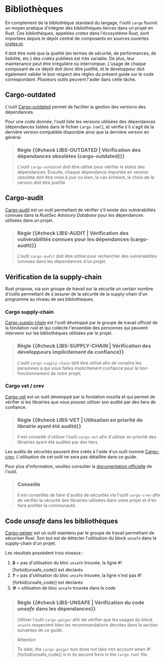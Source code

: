 # Bibliothèques

En complément de la bibliothèque standard du langage, l'outil `cargo` fournit un
moyen pratique d'intégrer des bibliothèques tierces dans un projet en Rust. Ces
bibliothèques, appelées *crates* dans l'écosystème Rust, sont importées depuis
le dépôt central de composants en sources ouvertes [crates.io](https://crates.io).

Il doit être noté que la qualité (en termes de sécurité, de performances, de
lisibilité, etc.) des *crates* publiées est très variable. De plus, leur
maintenance peut être irrégulière ou interrompue. L'usage de chaque composant
de ce dépôt doit donc être justifié, et le développeur doit également valider le
bon respect des règles du présent guide sur le code correspondant. Plusieurs
outils peuvent l'aider dans cette tâche.

## Cargo-outdated

L'outil [Cargo-outdated] permet de faciliter la gestion des versions des
dépendances.

Pour une *crate* donnée, l'outil liste les versions utilisées des dépendances
(dépendances listées dans le fichier `Cargo.toml`), et vérifie s'il s'agit de la
dernière version compatible disponible ainsi que la dernière version en général.

> ### Règle {{#check LIBS-OUTDATED | Vérification des dépendances obsolètes (cargo-outdated)}}
>
> L'outil `cargo-outdated` doit être utilisé pour vérifier le statut des
> dépendances. Ensuite, chaque dépendance importée en version obsolète doit
> être mise à jour ou bien, le cas échéant, le choix de la version doit être
> justifié.

[cargo-outdated]: https://github.com/kbknapp/cargo-outdated

## Cargo-audit

[Cargo-audit] est un outil permettant de vérifier s'il existe des vulnérabilités
connues dans la *RustSec Advisory Database* pour les dépendances utilisées dans
un projet.

> ### Règle {{#check LIBS-AUDIT | Vérification des vulnérabilités connues pour les dépendances (cargo-audit)}}
>
> L'outil `cargo-audit` doit être utilisé pour rechercher des vulnérabilités
> connues dans les dépendances d'un projet.

[cargo-audit]: https://github.com/RustSec/cargo-audit
## Vérification de la supply-chain

Rust propose, via son groupe de travail sur la sécurité un certain nombre d'outils permettant de s'assurer de la sécurité de la supply-chain d'un programme au niveau de ses bibliothèques.

### Cargo supply-chain

[Cargo-supply-chain] est l'outil développé par le groupe de travail officiel de la fondation rust et qui collecte l'ensemble des personnes qui peuvent intervenir sur les bibliothèques utilisées par le projet.

> ### Règle {{#check LIBS-SUPPLY-CHAIN | Vérification des développeurs implicitement de confiance}}
>
> L'outil `cargo-supply-chain` doit être utilisé afin de conaître les personnes à qui vous faites implicitement confiance pour le bon fonctionnement de votre projet.

[cargo-supply-chain]: https://github.com/rust-secure-code/cargo-supply-chain
### Cargo vet / crev

[Cargo-vet] est un outil développé par la fondation mozilla et qui permet de vérifier si les librairies que vous pouvez utiliser son audité par des tiers de confiance.

> ### Règle {{#check LIBS-VET | Utilisation en priorité de librairie ayant été audité}}
>
> Il est conseillé d'utiliser l'outil `cargo-vet` afin d'utiliser en priorité des librairies ayant été audités par des tiers.

Les audits de sécurités peuvent être créés à l'aide d'un outil nommé [Cargo-crev]. L'utilisation de cet outil ne sera pas détaillée dans ce guide.

Pour plus d'information, veuillez consulter la [documentation officielle] de l'outil.

> ### Conseille
>
> Il est conseillés de faire d'audits de sécurités via l'outil `cargo-crev` afin de vérifier la sécurité 
> des librairies utilisées dans votre projet et d'en faire profiter la communauté.

[cargo-vet]: https://github.com/mozilla/cargo-vet
[cargo-crev]: https://github.com/crev-dev/cargo-crev
[documentation officielle]: https://github.com/crev-dev/cargo-crev/blob/main/cargo-crev/src/doc/getting_started.md
## Code *unsafe* dans les bibliothèques

[Cargo-geiger] est un outil maintenu par le groupe de travail permettant de sécuriser Rust.
Son but est de détecter l'utilisation du block `unsafe` dans la supply-chain d'un projet.

Les résultats possèdent trois niveaux : 
1) 🔒  = pas d'utilisation du bloc  `unsafe` trouvée, la ligne #![forbid(unsafe_code)] est déclarés
2) ❓  = pas d'utilisation du bloc `unsafe` trouvée, la ligne n'est pas  #![forbid(unsafe_code)] est déclarés
3) ☢️   = utilisation de bloc `unsafe` trouvée dans le code

> ### Règle {{#check LIBS-UNSAFE | Vérification du code *unsafe* dans les dépendances}}
>
> Utiliser l'outil `cargo-geiger` afin de vérifier que les usages du block `unsafe` respectent bien les recommandations décrites dans la section suivantes de ce guide.

> Attention
>
> To date, the `cargo-geiger` tool does not take into account when #![forbid(unsafe_code)] is in its second form in the `Cargo.toml` file.

[cargo-geiger]: https://github.com/geiger-rs/cargo-geiger